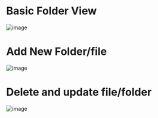 # Basic Folder View
![image](https://github.com/user-attachments/assets/54bccaa8-2ac4-45bc-b72b-59a52913d4b2)


# Add New Folder/file
![image](https://github.com/user-attachments/assets/dc2e8bfa-7a68-498e-80a8-75657567cd72)

# Delete and update file/folder
![image](https://github.com/user-attachments/assets/1479a729-434b-4e1b-9982-0b640768a317)
